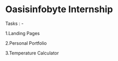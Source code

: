 # Oasisinfobyte  Internship

Tasks : -

1.Landing Pages


2.Personal Portfolio



3.Temperature Calculator




